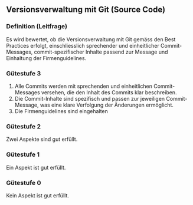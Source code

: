 ## Versionsverwaltung mit Git (Source Code)

### Definition (Leitfrage)

Es wird bewertet, ob die Versionsverwaltung mit Git gemäss den Best Practices erfolgt, einschliesslich sprechender und einheitlicher Commit-Messages, commit-spezifischer Inhalte passend zur Message und Einhaltung der Firmenguidelines.

### Gütestufe 3

1. Alle Commits werden mit sprechenden und einheitlichen Commit-Messages versehen, die den Inhalt des Commits klar beschreiben.
2. Die Commit-Inhalte sind spezifisch und passen zur jeweiligen Commit-Message, was eine klare Verfolgung der Änderungen ermöglicht.
3. Die Firmenguidelines sind eingehalten

### Gütestufe 2

Zwei Aspekte sind gut erfüllt.

### Gütestufe 1

Ein Aspekt ist gut erfüllt.

### Gütestufe 0

Kein Aspekt ist gut erfüllt.
